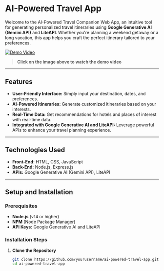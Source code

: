 #  AI-Powered Travel App

Welcome to the AI-Powered Travel Companion Web App, an intuitive tool for generating personalized travel itineraries using **Google Generative AI (Gemini API)** and **LiteAPI**. Whether you're planning a weekend getaway or a long vacation, this app helps you craft the perfect itinerary tailored to your preferences.

[![Demo Video](https://img.youtube.com/vi/31LrpgduO8g/0.jpg)](https://youtu.be/31LrpgduO8g)
> **Click on the image above to watch the demo video**

---

##  Features

- **User-Friendly Interface:** Simply input your destination, dates, and preferences.
- **AI-Powered Itineraries:** Generate customized itineraries based on your interests.
- **Real-Time Data:** Get recommendations for hotels and places of interest with real-time data.
- **Integrated with Google Generative AI and LiteAPI:** Leverage powerful APIs to enhance your travel planning experience.

---

## Technologies Used

- **Front-End:** HTML, CSS, JavaScript
- **Back-End:** Node.js, Express.js
- **APIs:** Google Generative AI (Gemini API), LiteAPI

---

##  Setup and Installation

### Prerequisites

- **Node.js** (v14 or higher)
- **NPM** (Node Package Manager)
- **API Keys:** Google Generative AI and LiteAPI

### Installation Steps

1. **Clone the Repository**
   ```bash
   git clone https://github.com/yourusername/ai-powered-travel-app.git
   cd ai-powered-travel-app
